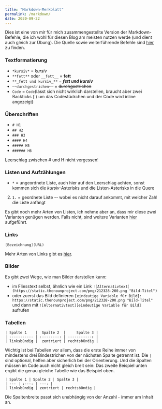 ```yaml
---
title: "Markdown-Merkblatt"
permalink: /markdown/
date: 2020-09-22
---
```


Dies ist eine von mir für mich zusammengestellte Version der Markdown-Befehle, die ich wohl für diesen Blog am meisten nutzen werde (und dient auch gleich zur Übung). 
Die Quelle sowie weiterführende Befehle sind [hier](https://github.com/adam-p/markdown-here/wiki/Markdown-Cheatsheet) zu finden. 


### Textformatierung
* `*kursiv*` = *kursiv* 
* `**fett**` oder `__fett__` = **fett** 
* `**_fett und kursiv_**` = **_fett und kursiv_**
* `~~durchgestrichen~~` = ~~durchgestrichen~~
* `Code` = `Code`(lässt sich nicht wirklich darstellen, braucht aber zwei Backticks (`) um das Codestückchen und der Code wird inline angezeigt)

### Überschriften
* `# H1`
* `## H2`
* `### H3`
* `#### H4`
* `##### H5`
* `###### H6`

Leerschlag zwischen # und H nicht vergessen!

### Listen und Aufzählungen

* `*` = ungeordnete Liste, auch hier auf den Leerschlag achten, sonst kommen sich die *kursiv*-Asterisks und die Listen-Asterisks in die Quere
2. `1.` = geordnete Liste -- wobei es nicht darauf ankommt, mit welcher Zahl die Liste anfängt

Es gibt noch mehr Arten von Listen, ich nehme aber an, dass mir diese zwei Varianten genügen werden. Falls nicht, sind weitere Varianten [hier](https://github.com/adam-p/markdown-here/wiki/Markdown-Cheatsheet#lists) aufgeführt. 

### Links

`[Bezeichnung](URL)`

Mehr Arten von Links gibt es [hier](https://github.com/adam-p/markdown-here/wiki/Markdown-Cheatsheet#links).

### Bilder
Es gibt zwei Wege, wie man Bilder darstellen kann: 
* im Fliesstext selbst, ähnlich wie ein Link `![Alternativtext](https://static.thenounproject.com/png/212328-200.png "Bild-Titel")` 
* oder zuerst das Bild definieren `[eindeutige Variable für Bild]: https://static.thenounproject.com/png/212328-200.png "Bild-Titel"` und dann mit `![Alternativtext][eindeutige Variable für Bild]` aufrufen 

### Tabellen

```
| Spalte 1    |  Spalte 2  |     Spalte 3 |
| ----------- | :--------: | -----------: |
| linksbündig |  zentriert | rechtsbündig |

```

Wichtig ist bei Tabellen vor allem, dass die erste Reihe immer von mindestens drei Bindestrichen von der nächsten Spalte getrennt ist. Die `|` sind optional, helfen aber sicherlich bei der Orientierung. Und die Spalten müssen im Code auch nicht gleich breit sein: Das zweite Beispiel unten ergibt die genau gleiche Tabelle wie das Beispiel oben. 

```
| Spalte 1 | Spalte 2 | Spalte 3 |
| --- | :---: | ---: |
| linksbündig | zentriert | rechtsbündig |
```

Die Spaltenbreite passt sich unabhängig von der Anzahl `-` immer am Inhalt an. 
